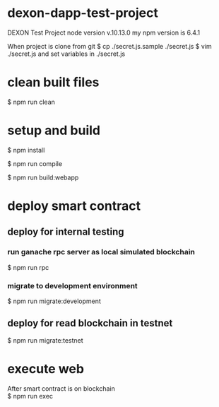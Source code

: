 # dexon-dapp-test-project
DEXON Test Project
node version v.10.13.0
my npm version is 6.4.1

When project is clone from git
$ cp ./secret.js.sample ./secret.js 
$ vim ./secret.js
and set variables in ./secret.js

# clean built files
$ npm run clean  

# setup and build
$ npm install  

$ npm run compile  

$ npm run build:webapp  

# deploy smart contract
## deploy for internal testing
### run ganache rpc server as local simulated blockchain
$ npm run rpc 
### migrate to development environment
$ npm run migrate:development

## deploy for read blockchain in testnet
$ npm run migrate:testnet

# execute web
After smart contract is on blockchain   
$ npm run exec  

